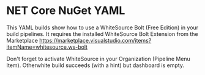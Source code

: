 # NET Core NuGet YAML

This YAML builds show how to use a WhiteSource Bolt (Free Edition) in your build pipelines.
It requires the installed WhiteSource Bolt Extension from the Marketplace
https://marketplace.visualstudio.com/items?itemName=whitesource.ws-bolt

Don't forget to activate WhiteSource in your Organization (Pipeline Menu Item).
Otherwhite build succeeds (with a hint) but dashboard is empty.
